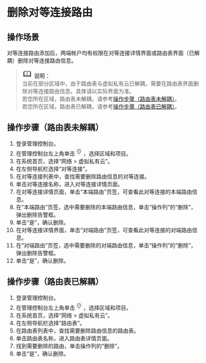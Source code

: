 # 删除对等连接路由<a name="vpc_peering_0006"></a>

## 操作场景<a name="s45b2ece92df640c0a3907ed35916cd2b"></a>

对等连接路由添加后，两端帐户均有权限在对等连接详情界面或路由表界面（已解耦）删除对等连接路由信息。

>![](public_sys-resources/icon-note.gif) **说明：**   
>当前在部分区域中，由于路由表与虚拟私有云已解耦，需要在路由表界面删除对等连接路由信息。具体请以实际界面为准。  
>若您所在区域，路由表未解耦，请参考[操作步骤（路由表未解耦）](#section1865779319727)。  
>若您所在区域，路由表已解耦，请参考[操作步骤（路由表已解耦）](#section26541722111813)。  

## 操作步骤（路由表未解耦）<a name="section1865779319727"></a>

1.  登录管理控制台。
2.  在管理控制台左上角单击![](figures/icon-region.png)，选择区域和项目。
3.  在系统首页，选择“网络 \> 虚拟私有云”。
4.  在左侧导航栏选择“对等连接”。
5.  在对等连接列表中，查找需要删除路由信息的对等连接。
6.  单击对等连接名称，进入对等连接详情页面。
7.  在对等连接详情页面，单击“本端路由”页签，可查看此对等连接的本端路由信息。
8.  在“本端路由”页签，选中需要删除的本端路由信息，单击“操作列”的“删除”，弹出删除告警框。
9.  单击“是”，确认删除。
10. 在对等连接详情界面，单击“对端路由”页签，可查看此对等连接的对端路由信息。
11. 在“对端路由”页签，选中需要删除的对端路由信息，单击“操作列”的“删除”，弹出删除告警框。
12. 单击“是”，确认删除。

## 操作步骤（路由表已解耦）<a name="section26541722111813"></a>

1.  登录管理控制台。
2.  在管理控制台左上角单击![](figures/icon-region.png)，选择区域和项目。
3.  在系统首页，选择“网络 \> 虚拟私有云”。
4.  在左侧导航栏选择“路由表”。
5.  在路由表列表中，查找需要删除路由信息的路由表。
6.  单击路由表名称，进入路由表详情页面。
7.  找到需要删除的路由，单击操作列的“删除”。
8.  单击“是”，确认删除。

